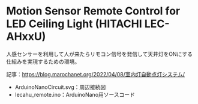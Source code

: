 # Motion Sensor Remote Control for LED Ceiling Light (HITACHI LEC-AHxxU)

人感センサーを利用して人が来たらリモコン信号を発信して天井灯をONにする仕組みを実現するための環境。

記事：https://blog.marochanet.org/2022/04/08/室内灯自動点灯システム/

- ArduinoNanoCircuit.svg：周辺接続図
- lecahu_remote.ino：ArduinoNano用ソースコード

